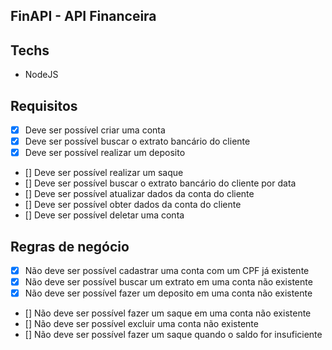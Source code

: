  ## FinAPI - API Financeira

 ## Techs
 - NodeJS

 ## Requisitos
 - [x] Deve ser possível criar uma conta
 - [x] Deve ser possível buscar o extrato bancário do cliente
 - [x] Deve ser possível realizar um deposito
 - [] Deve ser possível realizar um saque
 - [] Deve ser possível buscar o extrato bancário do cliente por data
 - [] Deve ser possível atualizar dados da conta do cliente
 - [] Deve ser possível obter dados da conta do cliente
 - [] Deve ser possível deletar uma conta

 ## Regras de negócio
 - [x] Não deve ser possível cadastrar uma conta com um CPF já existente 
 - [x] Não deve ser possível buscar um extrato em uma conta não existente 
 - [x] Não deve ser possível fazer um deposito em uma conta não existente 
 - [] Não deve ser possível fazer um saque em uma conta não existente    
 - [] Não deve ser possível excluir uma conta não existente  
 - [] Não deve ser possível fazer um saque quando o saldo for insuficiente